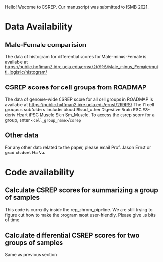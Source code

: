 Hello! Wecome to CSREP. Our manuscript was submitted to ISMB 2021. 
# Data Availability
## Male-Female comparision
The data of histogram for differential scores for Male-minus-Female is available at https://public.hoffman2.idre.ucla.edu/ernst/2K9RS/Male_minus_Female/multi_logistic/histogram/ 
## CSREP scores for cell groups from ROADMAP
The data of genome-wide CSREP score for all cell groups in ROADMAP is available at https://public.hoffman2.idre.ucla.edu/ernst/2K9RS/
The 11 cell groups's subfolders include: blood Blood_other Digestive Brain ESC ES-deriv Heart iPSC Muscle Skin Sm_Muscle. To access the csrep score for a group, enter `<cell_group_name>`/`csrep`
## Other data
For any other data related to the paper, please email Prof. Jason Ernst or grad student Ha Vu. 
# Code availability
## Calculate CSREP scores for summarizing a group of samples
This code is currently inside the rep_chrom_pipeline. We are still trying to figure out how to make the program most user-friendly. Please give us bits of time. 
## Calculate differential CSREP scores for two groups of samples
Same as previous section